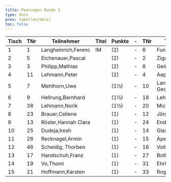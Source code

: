 ```yaml
---
title: Paarungen Runde 3
type: docs
prev: tabellen/docs/
toc: false
---
```


| Tisch | TNr | Teilnehmer          | Titel | Punkte | -   | TNr | Teilnehmer        | Titel | Punkte | Ergebnis |
| ----- | --- | ------------------- | ----- | ------ | --- | --- | ----------------- | ----- | ------ | -------- |
| 1     | 1   | Langheinrich,Ferenc | IM    | (2)    | -   | 6   | Funtikov,Mykhailo |       | (2)    | 1 - 0    |
| 2     | 5   | Eichenauer,Pascal   |       | (2)    | -   | 2   | Ziganshin,Ainur   |       | (2)    | 0 - 1    |
| 3     | 3   | Philipp,Mathias     |       | (2)    | -   | 8   | Geißhirt,Marco    |       | (2)    | 1 - 0    |
| 4     | 11  | Lehmann,Peter       |       | (2)    | -   | 4   | Aepfler,Christian | FM    | (2)    | 0 - 1    |
| 5     | 7   | Mehlhorn,Uwe        |       | (1½)   | -   | 10  | Langer,Paul Georg |       | (2)    | 1 - 0    |
| 6     | 9   | Hellrung,Bernhard   |       | (1½)   | -   | 18  | Lehmann,Georg     |       | (1½)   | 1 - 0    |
| 7     | 38  | Lehmann,Norik       |       | (1½)   | -   | 20  | Michael,Torsten   |       | (1½)   | 0 - 1    |
| 8     | 23  | Brauer,Celiene      |       | (1)    | -   | 12  | Jörges,Frank      |       | (1)    | 0 - 1    |
| 9     | 13  | Rösler,Hannah Clara |       | (1)    | -   | 24  | Endter,Marcel     |       | (1)    | 1 - 0    |
| 10    | 25  | Dudeja,Iresh        |       | (1)    | -   | 14  | Glaser,Bernhard   |       | (1)    | ½ - ½    |
| 11    | 26  | Recknagel,Armin     |       | (1)    | -   | 15  | Apel,Linus        |       | (1)    | 0 - 1    |
| 12    | 46  | Scheidig, Thorben   |       | (1)    | -   | 16  | Volland,Ralf      |       | (1)    | ½ - ½    |
| 13    | 17  | Handschuh,Franz     |       | (1)    | -   | 27  | Bothe,Florian     |       | (1)    | ½ - ½    |
| 14    | 19  | Vo,Thomi            |       | (1)    | -   | 31  | Ehrle,Jens        |       | (1)    | 0 - 1    |
| 15    | 21  | Hoffmann,Karsten    |       | (1)    | -   | 33  | Rogozhin,David    |
